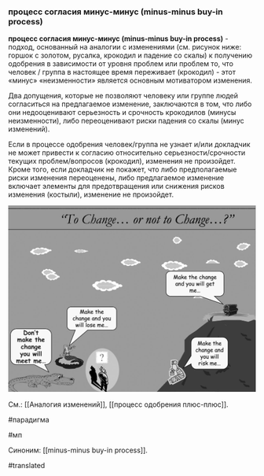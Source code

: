 ### процесс согласия минус-минус (minus-minus buy-in process)

**процесс согласия минус-минус (minus-minus buy-in process)** - подход, основанный на аналогии с изменениями (см. рисунок ниже: горшок с золотом, русалка, крокодил и падение со скалы) к получению одобрения в зависимости от уровня проблем или проблем то, что человек / группа в настоящее время переживает (крокодил) - этот «минус» «неизменности» является основным мотиватором изменения.

Два допущения, которые не позволяют человеку или группе людей согласиться на предлагаемое изменение, заключаются в том, что либо они недооценивают серьезность и срочность крокодилов (минусы неизменности), либо переоценивают риски падения со скалы (минус изменений).

Если в процессе одобрения человек/группа не узнает и/или докладчик не может привести к согласию относительно серьезности/срочности текущих проблем/вопросов (крокодил), изменения не произойдет. Кроме того, если докладчик не покажет, что либо предполагаемые риски изменения переоценены, либо предлагаемое изменение включает элементы для предотвращения или снижения рисков изменения (костыли), изменение не произойдет.

![](images/image87.png)

См.: [[Аналогия изменений]], [[процесс одобрения плюс-плюс]].

#парадигма

#мп

Синоним: [[minus-minus buy-in process]].

#translated
